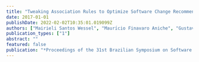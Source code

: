 ```yaml
---
title: "Tweaking Association Rules to Optimize Software Change Recommendations"
date: 2017-01-01
publishDate: 2022-02-02T10:35:01.019099Z
authors: ["Mairieli Santos Wessel", "Maurı́cio Finavaro Aniche", "Gustavo Ansaldi Oliva", "Marco Aurélio Gerosa", "Igor Scaliante Wiese"]
publication_types: ["1"]
abstract: ""
featured: false
publication: "*Proceedings of the 31st Brazilian Symposium on Software Engineering*"
---
```


